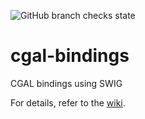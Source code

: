 ![GitHub branch checks state](https://img.shields.io/github/checks-status/CGAL/cgal-swig-bindings/main)

# cgal-bindings
CGAL bindings using SWIG

For details, refer to the [wiki](https://github.com/CGAL/cgal-swig-bindings/wiki).
